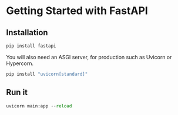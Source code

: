 # Getting Started with FastAPI

## Installation

```py
pip install fastapi
```

You will also need an ASGI server, for production such as Uvicorn or Hypercorn.

```py
pip install "uvicorn[standard]"
```

## Run it

```py
uvicorn main:app --reload
```
